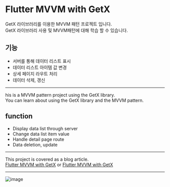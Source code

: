# Flutter MVVM with GetX

GetX 라이브러리를 이용한 MVVM 패턴 프로젝트 입니다.<br/>
GetX 라이브러리 사용 및 MVVM패턴에 대해 학습 할 수 있습니다.

## 기능

- 서버를 통해 데이터 리스트 표시
- 데이터 리스트 아이템 값 변경
- 상세 페이지 라우트 처리
- 데이터 삭제, 갱신

***

his is a MVVM pattern project using the GetX library.<br/>
You can learn about using the GetX library and the MVVM pattern.

## function

- Display data list through server
- Change data list item value
- Handle detail page route
- Data deletion, update

***

This project is covered as a blog article.<br/>
[Flutter MVVM with GetX](https://blog.arong.info/flutter/2022/12/15/Flutter-Flutter-MVVM-with-GetX.html) or
[Flutter MVVM with GetX](https://arong.info/List/ContentsView/2352)

***

![image](https://user-images.githubusercontent.com/13028129/207785789-7a51c7cb-7647-4f8d-993a-888a18e799b7.png)
